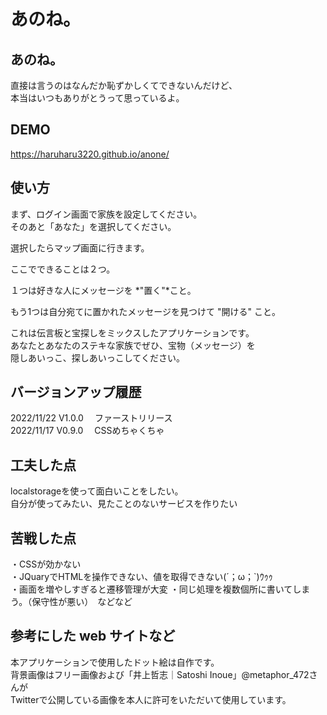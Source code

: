 # あのね。

## あのね。
直接は言うのはなんだか恥ずかしくてできないんだけど、    
本当はいつもありがとうって思っているよ。    


## DEMO

https://haruharu3220.github.io/anone/


## 使い方
まず、ログイン画面で家族を設定してください。  
そのあと「あなた」を選択してください。  

選択したらマップ画面に行きます。  
  
ここでできることは２つ。  
  
１つは好きな人にメッセージを *"置く"*こと。  

もう1つは自分宛てに置かれたメッセージを見つけて "開ける" こと。  

これは伝言板と宝探しをミックスしたアプリケーションです。  
あなたとあなたのステキな家族でぜひ、宝物（メッセージ）を  
隠しあいっこ、探しあいっこしてください。    


## バージョンアップ履歴
2022/11/22    V1.0.0 　ファーストリリース   
2022/11/17    V0.9.0 　CSSめちゃくちゃ   


## 工夫した点
localstorageを使って面白いことをしたい。    
自分が使ってみたい、見たことのないサービスを作りたい  

## 苦戦した点
・CSSが効かない  
・JQuaryでHTMLを操作できない、値を取得できない(´；ω；`)ｳｩｩ  
・画面を増やしすぎると遷移管理が大変
・同じ処理を複数個所に書いてしまう。（保守性が悪い）　などなど

## 参考にした web サイトなど
本アプリケーションで使用したドット絵は自作です。  
背景画像はフリー画像および「井上哲志｜Satoshi Inoue」@metaphor_472さんが  
Twitterで公開している画像を本人に許可をいただいて使用しています。  


